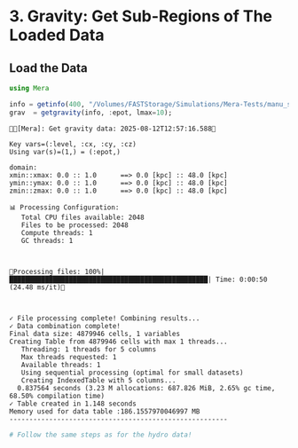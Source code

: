 # 3. Gravity: Get Sub-Regions of The Loaded Data

## Load the Data


```julia
using Mera

info = getinfo(400, "/Volumes/FASTStorage/Simulations/Mera-Tests/manu_sim_sf_L14", verbose=false)
grav  = getgravity(info, :epot, lmax=10); 
```

    [Mera]: Get gravity data: 2025-08-12T12:57:16.588
    
    Key vars=(:level, :cx, :cy, :cz)
    Using var(s)=(1,) = (:epot,) 
    
    domain:
    xmin::xmax: 0.0 :: 1.0  	==> 0.0 [kpc] :: 48.0 [kpc]
    ymin::ymax: 0.0 :: 1.0  	==> 0.0 [kpc] :: 48.0 [kpc]
    zmin::zmax: 0.0 :: 1.0  	==> 0.0 [kpc] :: 48.0 [kpc]
    
    📊 Processing Configuration:
       Total CPU files available: 2048
       Files to be processed: 2048
       Compute threads: 1
       GC threads: 1
    


    Processing files: 100%|██████████████████████████████████████████████████| Time: 0:00:50 (24.48 ms/it)


    
    ✓ File processing complete! Combining results...
    ✓ Data combination complete!
    Final data size: 4879946 cells, 1 variables
    Creating Table from 4879946 cells with max 1 threads...
       Threading: 1 threads for 5 columns
       Max threads requested: 1
       Available threads: 1
       Using sequential processing (optimal for small datasets)
       Creating IndexedTable with 5 columns...
      0.837564 seconds (3.23 M allocations: 687.826 MiB, 2.65% gc time, 68.50% compilation time)
    ✓ Table created in 1.148 seconds
    Memory used for data table :186.1557970046997 MB
    -------------------------------------------------------
    



```julia
# Follow the same steps as for the hydro data!
```
